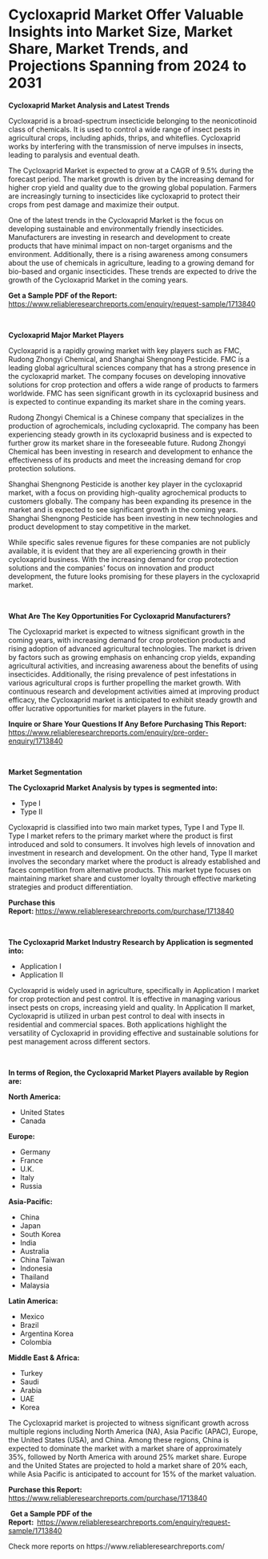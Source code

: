 <p><h1>Cycloxaprid Market Offer Valuable Insights into Market Size, Market Share, Market Trends, and Projections Spanning from 2024 to 2031</h1></p><p><strong>Cycloxaprid Market Analysis and Latest Trends</strong></p>
<p><p>Cycloxaprid is a broad-spectrum insecticide belonging to the neonicotinoid class of chemicals. It is used to control a wide range of insect pests in agricultural crops, including aphids, thrips, and whiteflies. Cycloxaprid works by interfering with the transmission of nerve impulses in insects, leading to paralysis and eventual death.</p><p>The Cycloxaprid Market is expected to grow at a CAGR of 9.5% during the forecast period. The market growth is driven by the increasing demand for higher crop yield and quality due to the growing global population. Farmers are increasingly turning to insecticides like cycloxaprid to protect their crops from pest damage and maximize their output.</p><p>One of the latest trends in the Cycloxaprid Market is the focus on developing sustainable and environmentally friendly insecticides. Manufacturers are investing in research and development to create products that have minimal impact on non-target organisms and the environment. Additionally, there is a rising awareness among consumers about the use of chemicals in agriculture, leading to a growing demand for bio-based and organic insecticides. These trends are expected to drive the growth of the Cycloxaprid Market in the coming years.</p></p>
<p><strong>Get a Sample PDF of the Report:&nbsp;</strong> <a href="https://www.reliableresearchreports.com/enquiry/request-sample/1713840">https://www.reliableresearchreports.com/enquiry/request-sample/1713840</a></p>
<p>&nbsp;</p>
<p><strong>Cycloxaprid Major Market Players</strong></p>
<p><p>Cycloxaprid is a rapidly growing market with key players such as FMC, Rudong Zhongyi Chemical, and Shanghai Shengnong Pesticide. FMC is a leading global agricultural sciences company that has a strong presence in the cycloxaprid market. The company focuses on developing innovative solutions for crop protection and offers a wide range of products to farmers worldwide. FMC has seen significant growth in its cycloxaprid business and is expected to continue expanding its market share in the coming years.</p><p>Rudong Zhongyi Chemical is a Chinese company that specializes in the production of agrochemicals, including cycloxaprid. The company has been experiencing steady growth in its cycloxaprid business and is expected to further grow its market share in the foreseeable future. Rudong Zhongyi Chemical has been investing in research and development to enhance the effectiveness of its products and meet the increasing demand for crop protection solutions.</p><p>Shanghai Shengnong Pesticide is another key player in the cycloxaprid market, with a focus on providing high-quality agrochemical products to customers globally. The company has been expanding its presence in the market and is expected to see significant growth in the coming years. Shanghai Shengnong Pesticide has been investing in new technologies and product development to stay competitive in the market.</p><p>While specific sales revenue figures for these companies are not publicly available, it is evident that they are all experiencing growth in their cycloxaprid business. With the increasing demand for crop protection solutions and the companies' focus on innovation and product development, the future looks promising for these players in the cycloxaprid market.</p></p>
<p>&nbsp;</p>
<p><strong>What Are The Key Opportunities For Cycloxaprid Manufacturers?</strong></p>
<p><p>The Cycloxaprid market is expected to witness significant growth in the coming years, with increasing demand for crop protection products and rising adoption of advanced agricultural technologies. The market is driven by factors such as growing emphasis on enhancing crop yields, expanding agricultural activities, and increasing awareness about the benefits of using insecticides. Additionally, the rising prevalence of pest infestations in various agricultural crops is further propelling the market growth. With continuous research and development activities aimed at improving product efficacy, the Cycloxaprid market is anticipated to exhibit steady growth and offer lucrative opportunities for market players in the future.</p></p>
<p><strong>Inquire or Share Your Questions If Any Before Purchasing This Report:</strong> <a href="https://www.reliableresearchreports.com/enquiry/pre-order-enquiry/1713840">https://www.reliableresearchreports.com/enquiry/pre-order-enquiry/1713840</a></p>
<p>&nbsp;</p>
<p><strong>Market Segmentation</strong></p>
<p><strong>The Cycloxaprid Market Analysis by types is segmented into:</strong></p>
<p><ul><li>Type I</li><li>Type II</li></ul></p>
<p><p>Cycloxaprid is classified into two main market types, Type I and Type II. Type I market refers to the primary market where the product is first introduced and sold to consumers. It involves high levels of innovation and investment in research and development. On the other hand, Type II market involves the secondary market where the product is already established and faces competition from alternative products. This market type focuses on maintaining market share and customer loyalty through effective marketing strategies and product differentiation.</p></p>
<p><strong>Purchase this Report:&nbsp;</strong><a href="https://www.reliableresearchreports.com/purchase/1713840">https://www.reliableresearchreports.com/purchase/1713840</a></p>
<p>&nbsp;</p>
<p><strong>The Cycloxaprid Market Industry Research by Application is segmented into:</strong></p>
<p><ul><li>Application I</li><li>Application II</li></ul></p>
<p><p>Cycloxaprid is widely used in agriculture, specifically in Application I market for crop protection and pest control. It is effective in managing various insect pests on crops, increasing yield and quality. In Application II market, Cycloxaprid is utilized in urban pest control to deal with insects in residential and commercial spaces. Both applications highlight the versatility of Cycloxaprid in providing effective and sustainable solutions for pest management across different sectors.</p></p>
<p>&nbsp;</p>
<p><strong>In terms of Region, the Cycloxaprid Market Players available by Region are:</strong></p>
<p>
    <p> <strong> North America: </strong>
        <ul>
            <li>United States</li>
            <li>Canada</li>
        </ul>
        </p> 
    <p> <strong> Europe: </strong>
        <ul>
            <li>Germany</li>
            <li>France</li>
            <li>U.K.</li>
            <li>Italy</li>
            <li>Russia</li>
        </ul>
        </p> 
    <p> <strong> Asia-Pacific: </strong>
        <ul>
            <li>China</li>
            <li>Japan</li>
            <li>South Korea</li>
            <li>India</li>
            <li>Australia</li>
            <li>China Taiwan</li>
            <li>Indonesia</li>
            <li>Thailand</li>
            <li>Malaysia</li>
        </ul>
        </p> 
    <p> <strong> Latin America: </strong>
        <ul>
            <li>Mexico</li>
            <li>Brazil</li>
            <li>Argentina Korea</li>
            <li>Colombia</li>
        </ul>
        </p> 
    <p> <strong> Middle East & Africa: </strong>
        <ul>
            <li>Turkey</li>
            <li>Saudi</li>
            <li>Arabia</li>
            <li>UAE</li>
            <li>Korea</li>
        </ul>
    </p>
    </p>
<p><p>The Cycloxaprid market is projected to witness significant growth across multiple regions including North America (NA), Asia Pacific (APAC), Europe, the United States (USA), and China. Among these regions, China is expected to dominate the market with a market share of approximately 35%, followed by North America with around 25% market share. Europe and the United States are projected to hold a market share of 20% each, while Asia Pacific is anticipated to account for 15% of the market valuation.</p></p>
<p><strong>Purchase this Report: </strong><a href="https://www.reliableresearchreports.com/purchase/1713840">https://www.reliableresearchreports.com/purchase/1713840</a></p>
<p>&nbsp;<strong>Get a Sample PDF of the Report:&nbsp;&nbsp;</strong><a href="https://www.reliableresearchreports.com/enquiry/request-sample/1713840">https://www.reliableresearchreports.com/enquiry/request-sample/1713840</a></p>
<p><strong></strong></p>
<p>Check more reports on https://www.reliableresearchreports.com/</p>